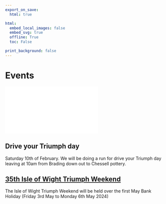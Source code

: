 ```yaml
---
export_on_save:
  html: true

html:
  embed_local_images: false
  embed_svg: true
  offline: True
  toc: False

print_background: false
---
```


# Events

![menubar](/dev/menubar.md)

## Drive your Triumph day

Saturday 10th of February.
We will be doing a run for drive your Triumph day leaving at 10am from Brading down out to Chessell pottery.


## [35th Isle of Wight Triumph Weekend](/weekend.html)

The Isle of Wight Triumph Weekend will be held over the first May Bank Holiday (Friday 3rd May to Monday 6th May 2024)
